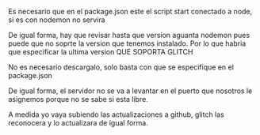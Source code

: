Es necesario que en el package.json este el script start conectado a node, si es con nodemon no servira

De igual forma, hay que revisar hasta que version aguanta nodemon pues puede que no soprte la version que tenemos instalado. Por lo que habria que especificar la ultima version QUE SOPORTA GLITCH

No es necesario descargalo, solo basta con que se especifique en el package.json

De igual forma, el servidor no se va a levantar en el puerto que nosotros le asignemos porque no se sabe si esta libre.

A medida yo vaya subiendo las actualizaciones a github, glitch las reconocera y lo actualizara de igual forma.